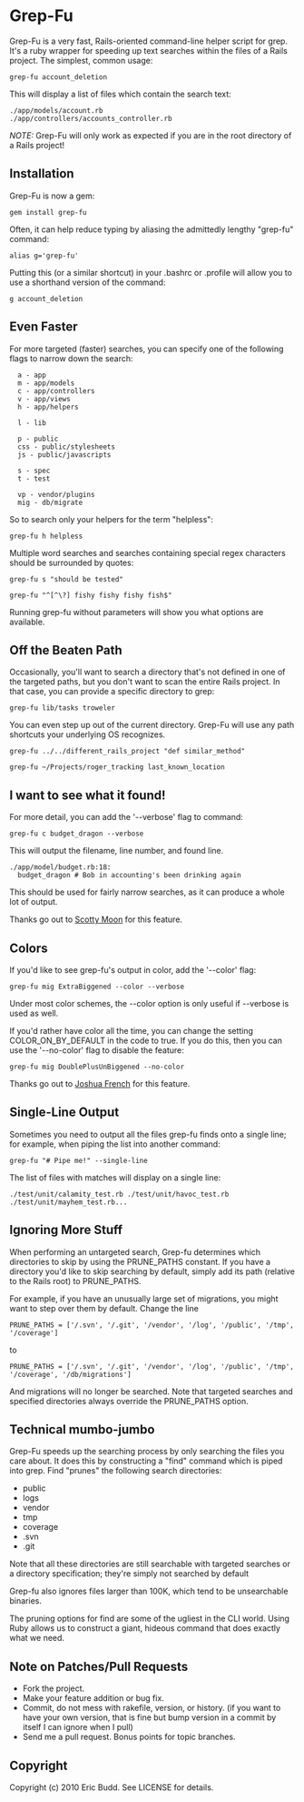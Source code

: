 Grep-Fu
=======

Grep-Fu is a very fast, Rails-oriented command-line helper script for grep.  It's a ruby wrapper for speeding up text searches within the files of a Rails project.  The simplest, common usage:

    grep-fu account_deletion

This will display a list of files which contain the search text:

    ./app/models/account.rb
    ./app/controllers/accounts_controller.rb

*NOTE:* Grep-Fu will only work as expected if you are in the root directory of a Rails project!

Installation
------------

Grep-Fu is now a gem:

    gem install grep-fu

Often, it can help reduce typing by aliasing the admittedly lengthy "grep-fu" command:

    alias g='grep-fu'

Putting this (or a similar shortcut) in your .bashrc or .profile will allow you to use a shorthand version of the command:

    g account_deletion

Even Faster
-----------

For more targeted (faster) searches, you can specify one of the following flags to narrow down the search:

      a - app
      m - app/models
      c - app/controllers
      v - app/views
      h - app/helpers

      l - lib

      p - public
      css - public/stylesheets
      js - public/javascripts

      s - spec
      t - test

      vp - vendor/plugins
      mig - db/migrate

So to search only your helpers for the term "helpless":

    grep-fu h helpless

Multiple word searches and searches containing special regex characters should be surrounded by quotes:

    grep-fu s "should be tested"

    grep-fu "^[^\?] fishy fishy fishy fish$"

Running grep-fu without parameters will show you what options are available.

Off the Beaten Path
----------------------------

Occasionally, you'll want to search a directory that's not defined in one of the targeted paths, but you don't want to scan the entire Rails project.  In that case, you can provide a specific directory to grep:

    grep-fu lib/tasks troweler

You can even step up out of the current directory.  Grep-Fu will use any path shortcuts your underlying OS recognizes.

    grep-fu ../../different_rails_project "def similar_method"

    grep-fu ~/Projects/roger_tracking last_known_location

I want to see what it found!
----------------------------

For more detail, you can add the '--verbose' flag to command:

    grep-fu c budget_dragon --verbose

This will output the filename, line number, and found line.

    ./app/model/budget.rb:18:
      budget_dragon # Bob in accounting's been drinking again

This should be used for fairly narrow searches, as it can produce a whole lot of output.

Thanks go out to [Scotty Moon](http://github.com/scottymoon) for this feature.

Colors
------

If you'd like to see grep-fu's output in color, add the '--color' flag:

    grep-fu mig ExtraBiggened --color --verbose

Under most color schemes, the --color option is only useful if --verbose is used as well.

If you'd rather have color all the time, you can change the setting COLOR_ON_BY_DEFAULT in the code to true.  If you do this, then you can use the '--no-color' flag to disable the feature:

    grep-fu mig DoublePlusUnBiggened --no-color

Thanks go out to [Joshua French](http://github.com/osake) for this feature.

Single-Line Output
------------------

Sometimes you need to output all the files grep-fu finds onto a single line; for example, when piping the list into another command:

    grep-fu "# Pipe me!" --single-line

The list of files with matches will display on a single line:

    ./test/unit/calamity_test.rb ./test/unit/havoc_test.rb ./test/unit/mayhem_test.rb...

Ignoring More Stuff
---------------------

When performing an untargeted search, Grep-fu determines which directories to skip by using the PRUNE_PATHS constant.  If you have a directory you'd like to skip searching by default, simply add its path (relative to the Rails root) to PRUNE_PATHS.

For example, if you have an unusually large set of migrations, you might want to step over them by default.  Change the line

    PRUNE_PATHS = ['/.svn', '/.git', '/vendor', '/log', '/public', '/tmp', '/coverage']

to

    PRUNE_PATHS = ['/.svn', '/.git', '/vendor', '/log', '/public', '/tmp', '/coverage', '/db/migrations']

And migrations will no longer be searched.  Note that targeted searches and specified directories always override the PRUNE_PATHS option.

Technical mumbo-jumbo
---------------------

Grep-Fu speeds up the searching process by only searching the files you care about.  It does this by constructing a "find" command which is piped into grep.  Find "prunes" the following search directories:

 * public
 * logs
 * vendor
 * tmp
 * coverage
 * .svn
 * .git

Note that all these directories are still searchable with targeted searches or a directory specification; they're simply not searched by default

Grep-fu also ignores files larger than 100K, which tend to be unsearchable binaries.

The pruning options for find are some of the ugliest in the CLI world.  Using Ruby allows us to construct a giant, hideous command that does exactly what we need.

Note on Patches/Pull Requests
-----------------------------

* Fork the project.
* Make your feature addition or bug fix.
* Commit, do not mess with rakefile, version, or history.
  (if you want to have your own version, that is fine but bump version in a commit by itself I can ignore when I pull)
* Send me a pull request. Bonus points for topic branches.

Copyright
---------

Copyright (c) 2010 Eric Budd. See LICENSE for details.
